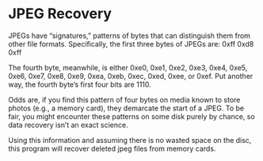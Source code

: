 # JPEG Recovery

JPEGs have “signatures,” patterns of bytes that can distinguish them from other file formats. Specifically, the first three bytes of JPEGs are: 0xff 0xd8 0xff

The fourth byte, meanwhile, is either 0xe0, 0xe1, 0xe2, 0xe3, 0xe4, 0xe5, 0xe6, 0xe7, 0xe8, 0xe9, 0xea, 0xeb, 0xec, 0xed, 0xee, or 0xef. Put another way, the fourth byte’s first four bits are 1110.

Odds are, if you find this pattern of four bytes on media known to store photos (e.g., a memory card), they demarcate the start of a JPEG. To be fair, you might encounter these patterns on some disk purely by chance, so data recovery isn’t an exact science.

Using this information and assuming there is no wasted space on the disc, this program will recover deleted jpeg files from memory cards.
